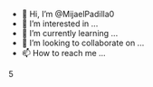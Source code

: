 - 👋 Hi, I’m @MijaelPadilla0
- 👀 I’m interested in ...
- 🌱 I’m currently learning ...
- 💞️ I’m looking to collaborate on ...
- 📫 How to reach me ...

<!---
MijaelPadilla0/MijaelPadilla0 is a ✨ special ✨ repository because its `README.md` (this file) appears on your GitHub profile.
You can click the Preview link to take a look at your changes.
--->5
